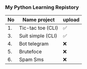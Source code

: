 ### My Python Learning Repistory

| No  | Name project      | upload |
| --- | ----------------- | ------ |
| 1.  | Tic-tac toe (CLI) | ✅     |
| 3.  | Suit simple (CLI) | ✅     |
| 4.  | Bot telegram      | ❌     |
| 5.  | Brutefoce         | ❌     |
| 6.  | Spam Sms          | ❌     |
